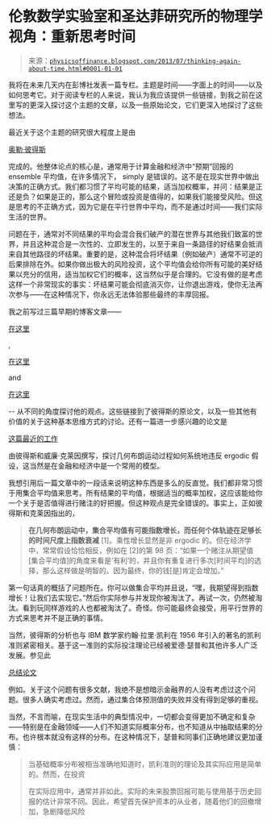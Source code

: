 <!--yml

category: 未分类

日期：2024-05-18 06:55:35

-->

# 伦敦数学实验室和圣达菲研究所的物理学视角：重新思考时间

> 来源：[`physicsoffinance.blogspot.com/2013/07/thinking-again-about-time.html#0001-01-01`](http://physicsoffinance.blogspot.com/2013/07/thinking-again-about-time.html#0001-01-01)

我将在未来几天内在彭博社发表一篇专栏。主题是时间——字面上的时间——以及如何思考它。对于阅读专栏的人来说，我认为我应该提供一些链接，到我之前在这里写的更深入探讨这个主题的文章，以及一些原始论文，它们更深入地探讨了这些想法。

最近关于这个主题的研究很大程度上是由

[奥勒·彼得斯](http://tuvalu.santafe.edu/~ole/)

完成的。他整体论点的核心是，通常用于计算金融和经济中“预期”回报的 ensemble 平均值，在许多情况下， simply 是错误的。这不是在现实世界中做出决策的正确方式。我们都习惯了平均可能的结果，适当加权概率，并问：结果是正还是负？如果是正的，那么这个冒险或投资是值得的，如果我们能接受风险。但这是思考的不正确方式，因为它是在平行世界中平均，而不是通过时间——我们实际生活的世界。

问题在于，通常对不同结果的平均会混合我们破产的潜在世界与其他我们致富的世界，并且这种混合是一次性的、立即发生的，以至于来自一条路径的好结果会抵消来自其他路径的坏结果。重要的是，这种混合将坏结果（例如破产）通常不可逆的后果排除在外。如果你做出极大的风险投资，这个平均值会给你所有可能的美好结果以充分的信用，适当加权它们的概率，这当然似乎是合理的。它没有做的是考虑这样一个非常现实的事实：坏结果可能会彻底消灭你，让你退出游戏，使你无法再次参与——在这种情况下，你永远无法体验那些最终的丰厚回报。

我之前写过三篇早期的博客文章——

[在这里](http://physicsoffinance.blogspot.fr/2012/11/ergodicity-biggest-mistake-in-economics.html)

,

[在这里](http://physicsoffinance.blogspot.fr/2012/11/why-expected-value-is-mistake.html)

and

[在这里](http://physicsoffinance.blogspot.fr/2012/11/why-time-matters.html)

-- 从不同的角度探讨他的观点。这些链接到了彼得斯的原论文，以及一些其他有价值的关于这种基本思维方式的讨论。还有一篇进一步感兴趣的论文是

[这篇最近的工作](http://arxiv.org/abs/1209.4517)

由彼得斯和威廉·克莱因撰写，探讨几何布朗运动过程如何系统地违反 ergodic 假设，这当然是在金融和经济中是一个常用的模型。

我想引用后一篇文章中的一段话来说明这种东西是多么的反直觉。我们都非常习惯于用集合平均值来思考。所有结果的平均值，根据适当的概率加权，这应该能给你一个关于是否值得进行赌注的好把握。但这种观点是完全错误的。事实上，正如彼得斯和克莱因指出的，

> **在几何布朗运动中，集合平均值有可能指数增长，而任何个体轨迹在足够长的时间尺度上指数衰减** [1]。乘性增长显然是非 ergodic 的。但在经济学中，常常假设恰恰相反，例如在 [2]的第 98 页：“如果一个赌注从期望值[集合平均值]的角度来看是‘有利’的，并且你有重复进行多次[时间平均]的选择，那么这样做是明智的。因为最终，你的钱[是]肯定会增加。”

第一句话真的概括了问题所在。你可以做集合平均并且说，“嘿，我期望得到指数增长！让我们去实现它。”然后你实际参与并发现你被淘汰了。再试一次，仍然被淘汰。看到玩同样游戏的人也都被淘汰了。奇怪。你可能最终会接受，用平行世界的方式来思考并不是正确的事情。

当然，彼得斯的分析也与 IBM 数学家约翰·拉里·凯利在 1956 年引入的著名的凯利准则紧密相关。基于这一准则的实际投注理论已经被爱德·瑟普和其他许多人广泛发展。参见此

[总结论文](http://www.edwardothorp.com/sitebuildercontent/sitebuilderfiles/Good_Bad_Paper.pdf)

例如。关于这个问题有很多文献，我绝不是想暗示金融界的人没有考虑过这个问题。很多人确实考虑过。然而，通过集合体预测值的失败并没有得到足够的重视。

当然，不言而喻，在现实生活中的典型情况中，一切都会变得更加不确定和复杂——特别是在金融领域——人们不知道实际概率分布，也不知道从中抽取结果的分布。也许根本就没有这样的分布。在这种情况下，瑟普和同事们正确地建议更加谨慎：

> 当基础概率分布被相当准确地知道时，凯利准则的理论及其实际应用是简单的。然而，在投资
> 
> 在实际应用中，通常并非如此。实际的未来股票回报可能与使用基于历史回报的估计非常不同。因此，希望首先保护资本的从业者，随着他们的回撤增加，急剧降低风险
